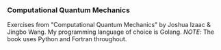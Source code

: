 ### Computational Quantum Mechanics
Exercises from "Computational Quantum Mechanics" by Joshua Izaac &amp; Jingbo Wang. My programming language of choice is Golang. *NOTE*: The book uses Python and Fortran throughout.

